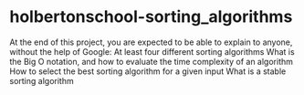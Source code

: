 # holbertonschool-sorting_algorithms
At the end of this project, you are expected to be able to explain to anyone, without the help of Google: At least four different sorting algorithms What is the Big O notation, and how to evaluate the time complexity of an algorithm How to select the best sorting algorithm for a given input What is a stable sorting algorithm
